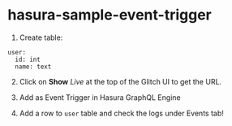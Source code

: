# hasura-sample-event-trigger

1. Create table:

```
user:
  id: int
  name: text

```
2. Click on **Show** *Live* at the top of the Glitch UI to get the URL.

3. Add as Event Trigger in Hasura GraphQL Engine

4. Add a row to `user` table and check the logs under Events tab!
